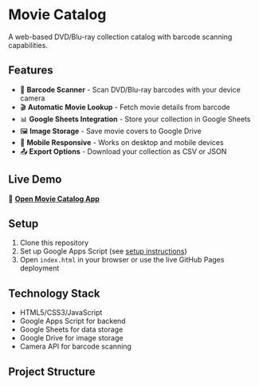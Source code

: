 # Movie Catalog

A web-based DVD/Blu-ray collection catalog with barcode scanning capabilities.

## Features

- 📱 **Barcode Scanner** - Scan DVD/Blu-ray barcodes with your device camera
- 🎬 **Automatic Movie Lookup** - Fetch movie details from barcode
- 📊 **Google Sheets Integration** - Store your collection in Google Sheets
- 🖼️ **Image Storage** - Save movie covers to Google Drive
- 📱 **Mobile Responsive** - Works on desktop and mobile devices
- 📤 **Export Options** - Download your collection as CSV or JSON

## Live Demo

🔗 **[Open Movie Catalog App](https://raymassie.github.io/movie-catalog/)**

## Setup

1. Clone this repository
2. Set up Google Apps Script (see [setup instructions](./docs/google-setup.md))
3. Open `index.html` in your browser or use the live GitHub Pages deployment

## Technology Stack

- HTML5/CSS3/JavaScript
- Google Apps Script for backend
- Google Sheets for data storage
- Google Drive for image storage
- Camera API for barcode scanning

## Project Structure